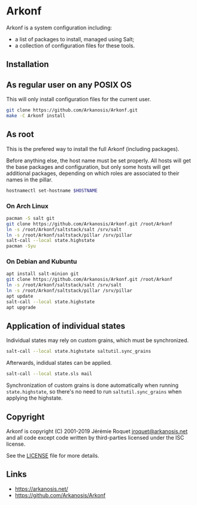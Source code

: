# Arkonf

Arkonf is a system configuration including:
* a list of packages to install, managed using Salt;
* a collection of configuration files for these tools.

## Installation

## As regular user on any POSIX OS

This will only install configuration files for the current user.

```sh
git clone https://github.com/Arkanosis/Arkonf.git
make -C Arkonf install
```

## As root

This is the prefered way to install the full Arkonf (including packages).

Before anything else, the host name must be set properly. All hosts will get
the base packages and configuration, but only some hosts will get additional
packages, depending on which roles are associated to their names in the pillar.

```sh
hostnamectl set-hostname $HOSTNAME
```

### On Arch Linux

```sh
pacman -S salt git
git clone https://github.com/Arkanosis/Arkonf.git /root/Arkonf
ln -s /root/Arkonf/saltstack/salt /srv/salt
ln -s /root/Arkonf/saltstack/pillar /srv/pillar
salt-call --local state.highstate
pacman -Syu
```

### On Debian and Kubuntu

```sh
apt install salt-minion git
git clone https://github.com/Arkanosis/Arkonf.git /root/Arkonf
ln -s /root/Arkonf/saltstack/salt /srv/salt
ln -s /root/Arkonf/saltstack/pillar /srv/pillar
apt update
salt-call --local state.highstate
apt upgrade
```

## Application of individual states

Individual states may rely on custom grains, which must be synchronized.

```sh
salt-call --local state.highstate saltutil.sync_grains
```

Afterwards, indidual states can be applied.

```sh
salt-call --local state.sls mail
```

Synchronization of custom grains is done automatically when running
`state.highstate`, so there's no need to run `saltutil.sync_grains` when
applying the highstate.

## Copyright

Arkonf is copyright (C) 2001-2019 Jérémie Roquet <jroquet@arkanosis.net> and
all code except code written by third-parties licensed under the ISC license.

See the [LICENSE](/LICENSE) file for more details.

## Links

* https://arkanosis.net/
* https://github.com/Arkanosis/Arkonf
